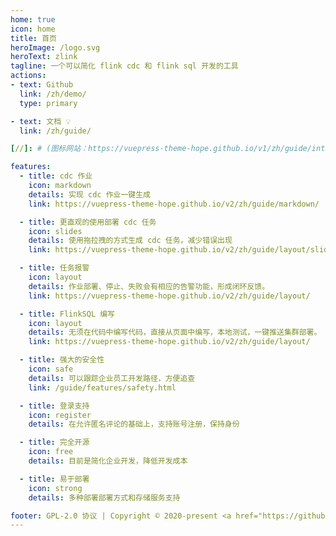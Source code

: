 ```yaml
---
home: true
icon: home
title: 首页
heroImage: /logo.svg
heroText: zlink
tagline: 一个可以简化 flink cdc 和 flink sql 开发的工具
actions:
- text: Github
  link: /zh/demo/
  type: primary

- text: 文档 💡
  link: /zh/guide/

[//]: # (图标网站：https://vuepress-theme-hope.github.io/v1/zh/guide/interface/icon.html#%E7%B2%BE%E9%80%89%E5%9B%BE%E6%A0%87)

features:
  - title: cdc 作业
    icon: markdown
    details: 实现 cdc 作业一键生成
    link: https://vuepress-theme-hope.github.io/v2/zh/guide/markdown/

  - title: 更直观的使用部署 cdc 任务
    icon: slides
    details: 使用拖拉拽的方式生成 cdc 任务，减少错误出现
    link: https://vuepress-theme-hope.github.io/v2/zh/guide/layout/slides.html

  - title: 任务报警
    icon: layout
    details: 作业部署、停止、失败会有相应的告警功能，形成闭环反馈。
    link: https://vuepress-theme-hope.github.io/v2/zh/guide/layout/

  - title: FlinkSQL 编写
    icon: layout
    details: 无须在代码中编写代码，直接从页面中编写，本地测试，一键推送集群部署。
    link: https://vuepress-theme-hope.github.io/v2/zh/guide/layout/

  - title: 强大的安全性
    icon: safe
    details: 可以跟踪企业员工开发路径，方便追查
    link: /guide/features/safety.html

  - title: 登录支持
    icon: register
    details: 在允许匿名评论的基础上，支持账号注册，保持身份

  - title: 完全开源
    icon: free
    details: 目前是简化企业开发，降低开发成本

  - title: 易于部署
    icon: strong
    details: 多种部署部署方式和存储服务支持

footer: GPL-2.0 协议 | Copyright © 2020-present <a href="https://github.com/lizheming" rel="noopener noreferrer " target="_blank">lizheming</a> | 主题使用 <a href="https://vuepress-theme-hope.github.io/v2/zh/" rel="noopener noreferrer " target="_blank">vuepress-theme-hope</a>
---
```

